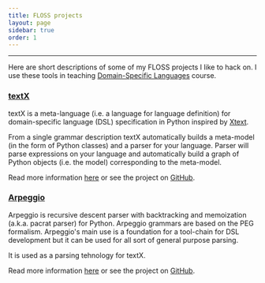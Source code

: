 ```yaml
---
title: FLOSS projects
layout: page
sidebar: true
order: 1
---
```


---

Here are short descriptions of some of my FLOSS projects I like to hack on.  I
use these tools in teaching [Domain-Specific Languages](courses.html) course.  

### [textX](../textX/)

textX is a meta-language (i.e. a language for language definition) for
domain-specific language (DSL) specification in Python inspired by
[Xtext](https://eclipse.org/Xtext/).

From a single grammar description textX automatically builds a meta-model (in
the form of Python classes) and a parser for your language. Parser will parse
expressions on your language and automatically build a graph of Python objects
(i.e. the model) corresponding to the meta-model.

Read more information [here](textX/) or see the project on
[GitHub](https://github.com/igordejanovic/textX).

### [Arpeggio](../Arpeggio/)

Arpeggio is recursive descent parser with backtracking and memoization (a.k.a.
pacrat parser) for Python. Arpeggio grammars are based on the PEG formalism.
Arpeggio's main use is a foundation for a tool-chain for DSL development but it
can be used for all sort of general purpose parsing.

It is used as a parsing tehnology for textX.

Read more information [here](Arpeggio/) or see the project on
[GitHub](https://github.com/igordejanovic/Arpeggio/).





